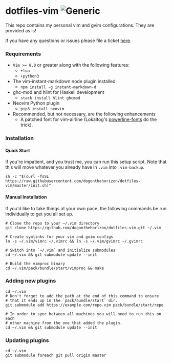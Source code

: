 # dotfiles-vim ![Generic](https://img.shields.io/badge/status-active-green.svg)

This repo contains my personal vim and gvim configurations. They are provided
as is!

If you have any questions or issues please file a ticket [here][repo-issues].

### Requirements

  * `Vim >= 8.0` or greater along with the following features:
      * `+lua`
      * `+python3`
  * The vim-instant-markdown node plugin installed
      * `npm install -g instant-markdown-d`
  * ghc-mod and hlint for Haskell development
      * `stack install hlint ghcmod`
  * Neovim Python plugin
      * `pip3 install neovim`
  * Recommended, but not necessary, are the following enhancements
    * A patched font for vim-airline (Lokaltog's [powerline-fonts][fonts]
    do the trick).

### Installation

#### Quick Start

If you're impatient, and you trust me, you can run this setup script. Note that
this will move whatever you already have in `.vim` into `.vim-backup`.

```
sh -c "$(curl -fsSL https://raw.githubusercontent.com/dogonthehorizon/dotfiles-vim/master/init.sh)"
```

#### Manual Installation

If you'd like to take things at your own pace, the following commands be run
individually to get you all set up.

```
# Clone the repo to your ~/.vim directory
git clone https://github.com/dogonthehorizon/dotfiles-vim.git ~/.vim

# Create symlinks for your vim and gvim configs
ln -s ~/.vim/vimrc ~/.vimrc && ln -s ~/.vim/gvimrc ~/.gvimrc

# Switch into `~/.vim` and initialize submodules
cd ~/.vim && git submodule update --init

# Build the vimproc binary
cd ~/.vim/pack/bundle/start/vimproc && make
```

### Adding new plugins

```
cd ~/.vim
# Don't forget to add the path at the end of this command to ensure
# that it ends up in the `pack/bundle/start` dir.
git submodule add https://example.com/repo.vim pack/bundle/start/repo

# In order to sync between all machines you will need to run this on each
# other machine from the one that added the plugin.
cd ~/.vim && git submodule update --init
```

### Updating plugins

```
cd ~/.vim
git submodule foreach git pull origin master
```

[repo-issues]: https://github.com/dogonthehorizon/dotfiles-vim/issues
[fonts]: https://github.com/Lokaltog/powerline-fonts
